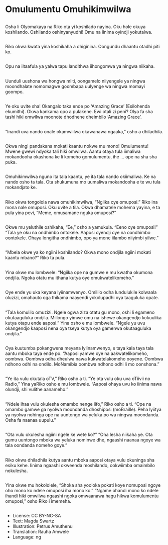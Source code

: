 # Omulumentu Omuhikimwilwa

##
Osha li Olyomakaya na Riko ota yi koshilado nayina. Oku hole okuya koshilando. Oshilando oshinyanyudhi! Omu na iinima oyindji yokutalwa.

##
Riko okwa kwata yina koshikaha a dhiginina. Oongundu dhaantu otadhi piti ko.

##
Opu na iitaafula ya yalwa tapu landithwa iihongomwa ya ningwa niikaha.

##
Uunduli uushona wa hongwa miiti, oongamelo niiyengele ya ningwa moondhalate nomomagwe goombapa uulyenge wa ningwa momayi goompo.

##
Ye oku uvite sha! Okangalo taka ende po ‘Amazing Grace’ (Esilohenda ekumithi). Okwa kankama opo a pulakene. Ewi otali zi peni? Olya fa sha tashi hiki omwilwa moonote dhodhene dheimbilo ‘Amazing Grace’.

##
“Inandi uva nando onale okamwiilwa okawanawa ngaaka,” osho a dhiladhila.

##
Okwa ningi pandakana mokati kaantu nokwe mu mono! Omulumentu! Mwene gwewi ndyoka tali hiki omwilwa.
Aantu otaya tula iimaliwa mokandooha okashona ke li komeho gomulumentu, ihe … ope na sha sha puka.

##
Omuhikimwilwa nguno ita tala kaantu, ye ita tala nando okiimaliwa. Ke na nando osho ta tala. Ota shukumuna mo uumaliwa mokandooha e te wu tula mokandjato ke.

##
Riko okwa tongolola nawa omuhikimwilwa, “Ngiika oye omuposi.”
Riko ina mona nale omuposi. Oku uvite a tila. Okwa dhamatele mohema yayina, e ta pula yina pevi, “Meme, omusamane nguka omuposi?”

##
Okwe mu yeluthile oshikaha, “Ee,” osho a yamukula. “Eeno oye omuposi!”
“Tala ye oku na ondhimbo ontokele. Aaposi oyendji oye na oondhimbo oontokele. Ohaya longitha ondhimbo, opo ya mone iilambo niiyimbi yilwe.”

##
“Mbela okwe ya ko ngiini koshilando? Okwa mono ondjila ngiini mokati kaantu mbano?” Riko ta pula.

##
Yina okwe mu lombwele: “Ngiika ope na gumwe e mu kwatha okumona ondjila. Ngoka otatu mu ithana kutya oye omukwatelikomeho.”

##
Oye ende yu uka keyana lyiinamwenyo. Omililo odha lundulukile kolwaala oluzizi, omahauto oga thikama naayendi yokolupadhi oya taaguluka opate.

##
“Tala komulilo omuzizi. Ngele ogwa ziza otatu gu mono, oshi li egameno okutaaguluka ondjila. Miilongo yimwe omu na ishewe okangendjo kokuulika kutya otapu ende aaposi.” Yina osho e mu lombwele. “Ngele yu uvu okangendjo kaaposi nena oya tseya kutya oya gamenwa okutaaguluka ondjila.”

##
Oya kuutumba pokangwena meyana lyiinamwenyo, e taya kala taya tala aantu mboka taya ende po.
“Aaposi yamwe oye na aakwatelikomeho, oombwa. Oombwa odha dheulwa nawa kukwatelakomeho ooyene. Oombwa ndhono odhi na ondilo. MoNamibia oombwa ndhono odhi li mo oonshona.”

##
“Ye ita vulu okutala oTV,” Riko osho a ti.
“Ye ota vulu oku uva oTiivii no Radio,” Yina yaRiko osho e mu lombwele. “Aaposi ohaya uvu ko iinima nawa olundji, shi vulithe aanameho.”

##
“Ndele ihaa vulu okulesha omambo nenge iifo,” Riko osho a ti.
“Ope na omambo gamwe ga nyolwa moondanda dhoshiposi (moBraille). Peha lyiitya ya nyolwa nohinga ope na uuntongo wa yeluka po wa ningwa moondanda. Osha fa naanaa uupulu.”

##
“Ota vulu okulesha ngiini ngele ke wete ko?”
“Oha lesha niikaha ye. Ota gumu uuntongo mboka wa yeluka nominwe dhe, ngaashi naanaa ngoye wa tala oondanda nomeho goye.”

##
Riko okwa dhiladhila kutya aantu mboka aaposi otaya vulu okuninga sha esiku kehe. Iinima ngaashi okweenda moshilando, ookwiimba omaimbilo nokulesha.

##
Yina okwe mu hokololele, “Shoka sha yooloka pokati koye nomuposi ngoye oho mono ko ndele omuposi iha mono ko.”
“Ngame ohandi mono ko ndele ihandi hiki omwilwa ngaashi ngoka omwaanawa hagu hikwa komulumentu omuposi,” osho Riko i imemeha. 

##
* License: CC BY-NC-SA
* Text: Magda Swartz
* Illustration: Petrus Amuthenu
* Translation: Rauha Amwele
* Language: ng
